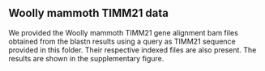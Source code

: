 ## Woolly mammoth TIMM21 data
We provided the Woolly mammoth TIMM21 gene alignment bam files obtained from the blastn results using a query as TIMM21 sequence provided in this folder. Their respective indexed files are also present. The results are shown in the supplementary figure.
